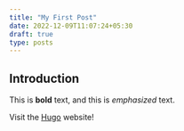 ```yaml
---
title: "My First Post"
date: 2022-12-09T11:07:24+05:30
draft: true
type: posts
---
```


## Introduction

This is **bold** text, and this is *emphasized* text.

Visit the [Hugo](https://gohugo.io) website!